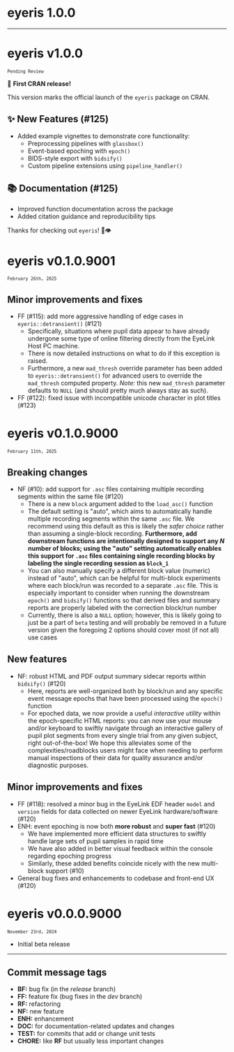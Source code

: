 # eyeris 1.0.0

---

# eyeris v1.0.0
<small>`Pending Review`</small>

🎉 **First CRAN release!**

This version marks the official launch of the `eyeris` package on CRAN.

## ✨ New Features (#125)
* Added example vignettes to demonstrate core functionality:
  * Preprocessing pipelines with `glassbox()`
  * Event-based epoching with `epoch()`
  * BIDS-style export with `bidsify()`
  * Custom pipeline extensions using `pipeline_handler()`

## 📚 Documentation (#125)
* Improved function documentation across the package
* Added citation guidance and reproducibility tips

Thanks for checking out `eyeris`! 🧠👁️

# eyeris v0.1.0.9001
<small>`February 26th, 2025`</small>

## Minor improvements and fixes
* FF (#115): add more aggressive handling of edge cases in `eyeris::detransient()` (#121)
  * Specifically, situations where pupil data appear to have already undergone some type of online filtering directly from the EyeLink Host PC machine.
  * There is now detailed instructions on what to do if this exception is raised.
  * Furthermore, a new `mad_thresh` override parameter has been added to `eyeris::detransient()` for advanced users to override the `mad_thresh` computed property. *Note:* this new `mad_thresh` parameter defaults to `NULL` (and should pretty much always stay as such).
* FF (#122): fixed issue with incompatible unicode character in plot titles (#123)

# eyeris v0.1.0.9000
<small>`February 11th, 2025`</small>

## Breaking changes
* NF (#10): add support for `.asc` files containing multiple recording segments within the same file (#120)
  * There is a new `block` argument added to the `load_asc()` function
  * The default setting is "auto", which aims to automatically handle multiple recording segments within the same `.asc` file. We recommend using this default as this is likely the *safer choice* rather than assuming a single-block recording. **Furthermore, add downstream functions are intentionally designed to support any _N_ number of blocks; using the "auto" setting automatically enables this support for `.asc` files containing single recording blocks by labeling the single recording session as `block_1`**
  * You can also manually specify a different block value (numeric) instead of "auto", which can be helpful for multi-block experiments where each block/run was recorded to a separate `.asc` file. This is especially important to consider when running the downstream `epoch()` and `bidsify()` functions so that derived files and summary reports are properly labeled with the correction block/run number
  * Currently, there is also a `NULL` option; however, this is likely going to just be a part of `beta` testing and will probably be removed in a future version given the foregoing 2 options should cover most (if not all) use cases
  
## New features 
* NF: robust HTML and PDF output summary sidecar reports within `bidsify()` (#120)
  * Here, reports are well-organized both by block/run and any specific event message epochs that have been processed using the `epoch()` function
  * For epoched data, we now provide a useful *interactive utility* within the epoch-specific HTML reports: you can now use your mouse and/or keyboard to swiftly navigate through an interactive gallery of pupil plot segments from every single trial from any given subject, right out-of-the-box! We hope this alleviates some of the complexities/roadblocks users might face when needing to perform manual inspections of their data for quality assurance and/or diagnostic purposes.

## Minor improvements and fixes
* FF (#118): resolved a minor bug in the EyeLink EDF header `model` and `version` fields for data collected on newer EyeLink hardware/software (#120)
* ENH: event epoching is now both **more robust** and **super fast** (#120)
  * We have implemented more efficient data structures to swiftly handle large sets of pupil samples in rapid time
  * We have also added in better visual feedback within the console regarding epoching progress
  * Similarly, these added benefits coincide nicely with the new multi-block support (#10)
* General bug fixes and enhancements to codebase and front-end UX (#120)

# eyeris v0.0.0.9000
<small>`November 23rd, 2024`</small>

* Initial beta release

---

## Commit message tags
* **BF:** bug fix (in the *release* branch)
* **FF:** feature fix (bug fixes in the *dev* branch)
* **RF:** refactoring
* **NF:** new feature
* **ENH:** enhancement
* **DOC:** for documentation-related updates and changes
* **TEST:** for commits that add or change unit tests
* **CHORE:** like **RF** but usually less important changes
